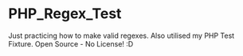 # PHP_Regex_Test
Just practicing how to make valid regexes.  Also utilised my PHP Test Fixture.  Open Source - No License! :D
